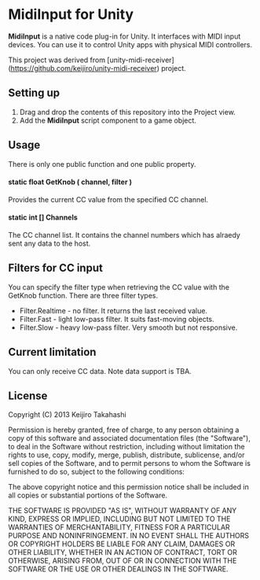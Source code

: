MidiInput for Unity
===================

**MidiInput** is a native code plug-in for Unity. It interfaces with MIDI input devices.
You can use it to control Unity apps with physical MIDI controllers.

This project was derived from [unity-midi-receiver]
(https://github.com/keijiro/unity-midi-receiver) project.

Setting up
----------

1. Drag and drop the contents of this repository into the Project view.
2. Add the **MidiInput** script component to a game object.

Usage
-----

There is only one public function and one public property.

#### static float GetKnob ( channel, filter )

Provides the current CC value from the specified CC channel.

#### static int [] Channels

The CC channel list. It contains the channel numbers which has alraedy sent any data to the host.

Filters for CC input
--------------------

You can specify the filter type when retrieving the CC value with the GetKnob function.
There are three filter types.

- Filter.Realtime - no filter. It returns the last received value.
- Filter.Fast - light low-pass filter. It suits fast-moving objects.
- Filter.Slow - heavy low-pass filter. Very smooth but not responsive.
 
Current limitation
------------------

You can only receive CC data. Note data support is TBA.


License
-------

Copyright (C) 2013 Keijiro Takahashi

Permission is hereby granted, free of charge, to any person obtaining a copy of
this software and associated documentation files (the "Software"), to deal in
the Software without restriction, including without limitation the rights to
use, copy, modify, merge, publish, distribute, sublicense, and/or sell copies of
the Software, and to permit persons to whom the Software is furnished to do so,
subject to the following conditions:

The above copyright notice and this permission notice shall be included in all
copies or substantial portions of the Software.

THE SOFTWARE IS PROVIDED "AS IS", WITHOUT WARRANTY OF ANY KIND, EXPRESS OR
IMPLIED, INCLUDING BUT NOT LIMITED TO THE WARRANTIES OF MERCHANTABILITY, FITNESS
FOR A PARTICULAR PURPOSE AND NONINFRINGEMENT. IN NO EVENT SHALL THE AUTHORS OR
COPYRIGHT HOLDERS BE LIABLE FOR ANY CLAIM, DAMAGES OR OTHER LIABILITY, WHETHER
IN AN ACTION OF CONTRACT, TORT OR OTHERWISE, ARISING FROM, OUT OF OR IN
CONNECTION WITH THE SOFTWARE OR THE USE OR OTHER DEALINGS IN THE SOFTWARE.
